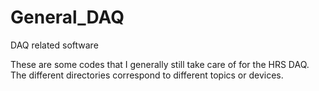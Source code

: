 # General_DAQ
DAQ related software

These are some codes that I generally still take care of for the HRS DAQ.
The different directories correspond to different topics or devices.

